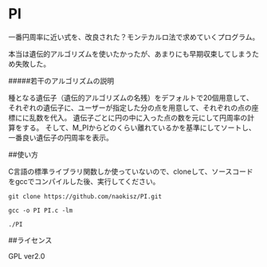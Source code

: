 # PI

一番円周率に近い式を、改良された？モンテカルロ法で求めていくプログラム。

本当は遺伝的アルゴリズムを使いたかったが、あまりにも早期収束してしまうため失敗した。

#####若干のアルゴリズムの説明

種となる遺伝子（遺伝的アルゴリズムの名残）をデフォルトで20個用意して、
それぞれの遺伝子に、ユーザーが指定した分の点を用意して、それぞれの点の座標にに乱数を代入。
遺伝子ごとに円の中に入った点の数を元にして円周率の計算をする。
そして、M_PIからどのくらい離れているかを基準にしてソートし、一番良い遺伝子の円周率を表示。


##使い方

C言語の標準ライブラリ関数しか使っていないので、cloneして、ソースコードをgccでコンパイルした後、実行してください。

	git clone https://github.com/naokisz/PI.git

	gcc -o PI PI.c -lm

	./PI

##ライセンス

GPL ver2.0
